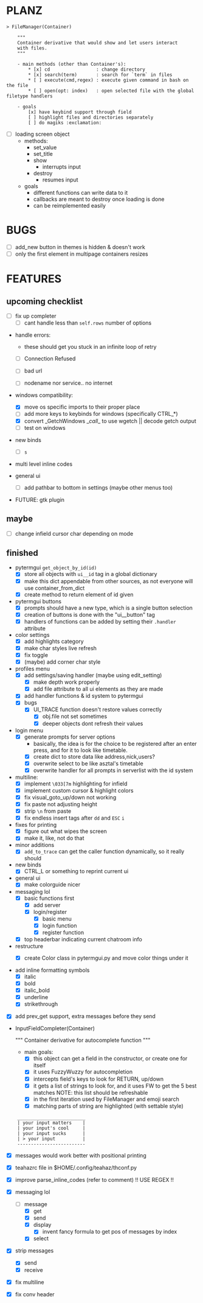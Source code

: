 # PLANZ
```
> FileManager(Container)

    """
    Container derivative that would show and let users interact
    with files.
    """

    - main methods (other than Container's):
        * [x] cd                 : change directory
        * [x] search(term)       : search for `term` in files
        * [ ] execute(cmd,regex) : execute given command in bash on the file
        * [ ] open(opt: index)   : open selected file with the global filetype handlers

    - goals
        [x] have keybind support through field
        [ ] highlight files and directories separately
        [ ] do magiks :exclamation:
```

- [ ] loading screen object
    - methods:
        + set_value
        + set_title
        + show
            * interrupts input
        + destroy
            * resumes input
    - goals
        + different functions can write data to it
        + callbacks are meant to destroy once loading is done
        + can be reimplemented easily

# BUGS
- [ ] add_new button in themes is hidden & doesn't work
- [ ] only the first element in multipage containers resizes

# FEATURES 
## upcoming checklist
- [ ] fix up completer
    - [ ] cant handle less than `self.rows` number of options

- handle errors:
    * these should get you stuck in an infinite loop of retry
    * [ ] Connection Refused
    * [ ] bad url
    * [ ] nodename nor service.. no internet


- windows compatibility:
    * [x] move os specific imports to their proper place
    * [ ] add more keys to keybinds for windows (specifically CTRL_*)
    * [x] convert \_GetchWindows \__call__ to use wgetch || decode getch output
    * [ ] test on windows

- new binds
    * [ ] `s` 

- multi level inline codes

- general ui
    * [ ] add pathbar to bottom in settings (maybe other menus too)
 
- FUTURE: gtk plugin

## maybe
- [ ] change infield cursor char depending on mode

## finished
- pytermgui `get_object_by_id(id)`
    * [x] store all objects with `ui__id` tag in a global dictionary
    * [x] make this dict appendable from other sources, as not everyone will use container_from_dict
    * [x] create method to return element of id given

- pytermgui buttons
    * [x] prompts should have a new type, which is a single button selection
    * [x] creation of buttons is done with the "ui__button" tag
    * [x] handlers of functions can be added by setting their `.handler` attribute

- color settings
    * [x] add highlights category
    * [x] make char styles live refresh
    * [x] fix <space> toggle
    * [x] (maybe) add corner char style

- profiles menu
    * [x] add settings/saving handler (maybe using edit_setting)
        + [x] make depth work properly
        + [x] add file attribute to all ui elements as they are made
    * [x] add handler functions & id system to pytermgui
    * [x] bugs
        + [x] UI_TRACE function doesn't restore values correctly
            - [x] obj.file not set sometimes
            - [x] deeper objects dont refresh their values

- login menu
    * [x] generate prompts for server options
        + basically, the idea is for the choice to be registered after an enter press, and for it to look like timetable.
        + [x] create dict to store data like address,nick,users?
        + [x] overwrite select to be like asztal's timetable
        + [x] overwrite handler for all prompts in serverlist with the id system

- multiline:
    * [x] implement `\033[7m` highlighting for infield
    * [x] implement custom cursor & highlight colors
    * [x] fix visual_goto_up/down not working
    * [x] fix paste not adjusting height
    * [x] strip `\n` from paste
    * [x] fix endless insert tags after `dd` and `ESC` `i`

- fixes for printing
    * [x] figure out what wipes the screen
    * [x] make it, like, not do that

- minor additions
    * [x] `add_to_trace` can get the caller function dynamically, so it really should

- new binds
    * [x] CTRL_L or something to reprint current ui

- general ui
    * [x] make colorguide nicer

- messaging lol
    * [x] basic functions first
        + [x] add server
        + [x] login/register
            - [x] basic menu
            - [x] login function
            - [x] register function

    * [x] top headerbar indicating current chatroom info

- restructure
    * [x] create Color class in pytermgui.py and move color things under it


- add inline formatting symbols
    + [x] italic
    + [x] bold
    + [x] italic_bold
    + [x] underline
    + [x] strikethrough

- [x] add prev_get support, extra messages before they send

- InputFieldCompleter(Container)

    """
    Container derivative for autocomplete function
    """

    - main goals:
        * [x] this object can get a field in the constructor,
          or create one for itself
        * [x] it uses FuzzyWuzzy for autocompletion
        * [x] intercepts field's keys to look for RETURN, up/down
        * [x] it gets a list of strings to look for, and it uses
          FW to get the 5 best matches
          NOTE: this list should be refreshable
        * [x] in the first iteration used by FileManager and emoji
          search
        * [x] matching parts of string are highlighted (with settable
          style)

```
    _________________________
    | your input matters    |
    | your input's cool     |
    | your input sucks      |
    | > your input          |
    -------------------------
```
- [x] messages would work better with positional printing

- [x] teahazrc file in $HOME/.config/teahaz/thconf.py

- [x] improve parse_inline_codes (refer to comment) !! USE REGEX !!

- [x] messaging lol
    * [ ] message
        + [x] get
        + [x] send
        + [x] display
            - [x] invent fancy formula to get pos of messages by index
        + [x] select

- [x] strip messages
    + [x] send
    + [x] receive

- [x] fix multiline
- [x] fix conv header
